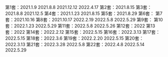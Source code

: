 
第1套：2021.1.9  2021.8.8  2021.12.12  2022.4.17
第2套：2021.8.15
第3套：2021.8.8  2021.12.5
第4套：2021.1.23  2021.8.15
第5套：2021.8.29
第6套：
第7套：2021.10.16
第8套：2021.10.17  2022.2.19  2022.5.8  2022.5.29
第9套：
第10套：2022.1.23  2022.5.29
第11套：2022.5.8  2022.5.26
第12套：2022
第13套：2022
第14套：2022.2.12
第15套：2022.5.15
第16套：2022.3.13
第17套：2022.5.15
第18套：2022.3.6
第19套：2022.2.20  2022.5.15
第20套：2022.3.13
第21套：2022.3.28  2022.5.8
第22套：2022.4.8  2022.5.14  2022.5.29
